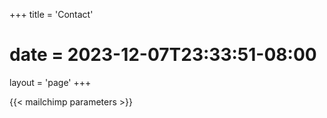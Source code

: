 +++
title = 'Contact'
# date = 2023-12-07T23:33:51-08:00
layout = 'page'
+++

{{< mailchimp parameters >}}

<!-- ## Feel free to contact me if you wish.  

I can be reached via email at [louise@louisestrawbridge.com](mailto:louise@louisestrawbridge.com). -->

